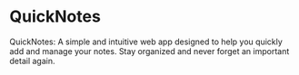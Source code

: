 # QuickNotes
QuickNotes: A simple and intuitive web app designed to help you quickly add and manage your notes. Stay organized and never forget an important detail again.
